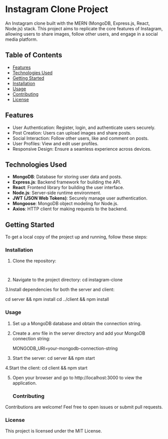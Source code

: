 # Instagram Clone Project

An Instagram clone built with the MERN (MongoDB, Express.js, React, Node.js) stack. This project aims to replicate the core features of Instagram, allowing users to share images, follow other users, and engage in a social media platform.

## Table of Contents

- [Features](#features)
- [Technologies Used](#technologies-used)
- [Getting Started](#getting-started)
- [Installation](#installation)
- [Usage](#usage)
- [Contributing](#contributing)
- [License](#license)

## Features

- User Authentication: Register, login, and authenticate users securely.
- Post Creation: Users can upload images and share posts.
- Social Interaction: Follow other users, like and comment on posts.
- User Profiles: View and edit user profiles.
- Responsive Design: Ensure a seamless experience across devices.

## Technologies Used

- **MongoDB**: Database for storing user data and posts.
- **Express.js**: Backend framework for building the API.
- **React**: Frontend library for building the user interface.
- **Node.js**: Server-side runtime environment.
- **JWT (JSON Web Tokens)**: Securely manage user authentication.
- **Mongoose**: MongoDB object modeling for Node.js.
- **Axios**: HTTP client for making requests to the backend.

## Getting Started

To get a local copy of the project up and running, follow these steps:

### Installation

1. Clone the repository:

   ```bash   git clone https://github.com/soofiyabinthshajahan/Instagram-Clone.git
 

 2. Navigate to the project directory:
    cd instagram-clone

    
3.Install dependencies for both the server and client:

   cd server && npm install
   cd ../client && npm install

   ### Usage
  1. Set up a MongoDB database and obtain the connection string.

  2. Create a .env file in the server directory and add your MongoDB connection string:

     MONGODB_URI=your-mongodb-connection-string
     
  3. Start the server:
     cd server && npm start
     
 4.Start the client:
  cd client && npm start
  
 5. Open your browser and go to http://localhost:3000 to view the application.

    ### Contributing
Contributions are welcome! Feel free to open issues or submit pull requests.

### License
This project is licensed under the MIT License.






